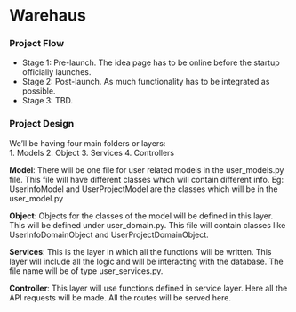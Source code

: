 # Warehaus

### Project Flow
- Stage 1: Pre-launch. The idea page has to be online before the startup officially launches. 
- Stage 2: Post-launch. As much functionality has to be integrated as possible. 
- Stage 3: TBD. 

### Project Design 
We’ll be having four main folders or layers: 	
	1. Models 	2. Object 	3. Services 	4. Controllers

**Model**: There will be one file for user related models in the user_models.py file. This file will have different classes which will contain different info. Eg: UserInfoModel and UserProjectModel are the classes which will be in the user_model.py

**Object**: Objects for the classes of the model will be defined in this layer. This will be defined under user_domain.py. This file will contain classes like UserInfoDomainObject and UserProjectDomainObject.

**Services**: This is the layer in which all the functions will be written. This layer will include all the logic and will be interacting with the database. The file name will be of type user_services.py.

**Controller**: This layer will use functions defined in service layer. Here all the API requests will be made. All the routes will be served here.

